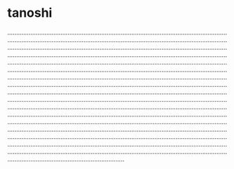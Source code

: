 # tanoshi

..............................................................................................................................................................................................................................................................................................................................................................................................................................................................................................................................................................................................................................................................................................................................................................................................................................................................................................................................................................................................................................................................................................................................................................................................................................................................................................................................................................................................................................................................................................................................................................................................................................................................................................................................................................................................................................................................................................................................................................................................................................................................................................................................................................................................................................................................
